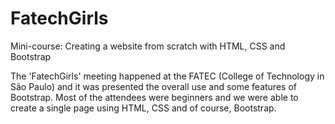 # FatechGirls
Mini-course: Creating a website from scratch with HTML, CSS and Bootstrap

The 'FatechGirls' meeting  happened at the FATEC (College of Technology in São Paulo) and it was presented the overall use and some features of Bootstrap. Most of the attendees were beginners and we were able to create a single page using HTML, CSS and of course, Bootstrap. 

